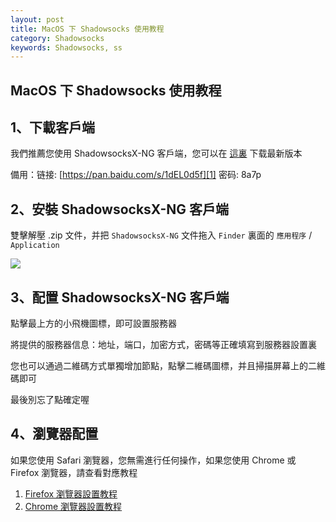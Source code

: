 ```yaml
---
layout: post
title: MacOS 下 Shadowsocks 使用教程
category: Shadowsocks
keywords: Shadowsocks, ss
---
```


## MacOS 下 Shadowsocks 使用教程

## 1、下載客戶端

我們推薦您使用 ShadowsocksX-NG 客戶端，您可以在 [這裏](https://github.com/shadowsocks/ShadowsocksX-NG/releases/) 下载最新版本

備用：链接: [https://pan.baidu.com/s/1dEL0d5f][1] 密码: 8a7p

## 2、安裝 ShadowsocksX-NG 客戶端

雙擊解壓 .zip 文件，并把 `ShadowsocksX-NG` 文件拖入 `Finder` 裏面的 `應用程序` / `Application`

![](https://ooo.0o0.ooo/2017/05/23/59230e041b8ab.png)

## 3、配置 ShadowsocksX-NG 客戶端

點擊最上方的小飛機圖標，即可設置服務器


將提供的服務器信息：地址，端口，加密方式，密碼等正確填寫到服務器設置裏

您也可以通過二維碼方式單獨增加節點，點擊二維碼圖標，并且掃描屏幕上的二維碼即可


最後別忘了點確定喔

## 4、瀏覽器配置

如果您使用 Safari 瀏覽器，您無需進行任何操作，如果您使用 Chrome 或 Firefox 瀏覽器，請查看對應教程

1. [Firefox 瀏覽器設置教程](https://github.com/Shadowsocks-Wiki/shadowsocks/blob/master/7-1-firefox-settings.md)
2. [Chrome 瀏覽器設置教程](https://github.com/Shadowsocks-Wiki/shadowsocks/blob/master/7-2-chrome-settings.md)


  [1]: https://pan.baidu.com/s/1dEL0d5f
